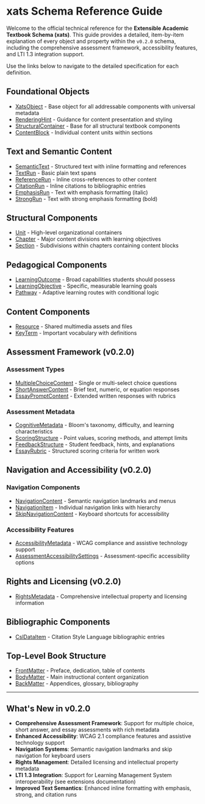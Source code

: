 # xats Schema Reference Guide

Welcome to the official technical reference for the **Extensible Academic Textbook Schema (xats)**. This guide provides a detailed, item-by-item explanation of every object and property within the `v0.2.0` schema, including the comprehensive assessment framework, accessibility features, and LTI 1.3 integration support.

Use the links below to navigate to the detailed specification for each definition.

## Foundational Objects
- [XatsObject](./XatsObject.md) - Base object for all addressable components with universal metadata
- [RenderingHint](./RenderingHint.md) - Guidance for content presentation and styling
- [StructuralContainer](./StructuralContainer.md) - Base for all structural textbook components
- [ContentBlock](./ContentBlock.md) - Individual content units within sections

## Text and Semantic Content
- [SemanticText](./SemanticText.md) - Structured text with inline formatting and references
- [TextRun](./TextRun.md) - Basic plain text spans
- [ReferenceRun](./ReferenceRun.md) - Inline cross-references to other content
- [CitationRun](./CitationRun.md) - Inline citations to bibliographic entries
- [EmphasisRun](./EmphasisRun.md) - Text with emphasis formatting (italic)
- [StrongRun](./StrongRun.md) - Text with strong emphasis formatting (bold)

## Structural Components
- [Unit](./Unit.md) - High-level organizational containers
- [Chapter](./Chapter.md) - Major content divisions with learning objectives
- [Section](./Section.md) - Subdivisions within chapters containing content blocks

## Pedagogical Components
- [LearningOutcome](./LearningOutcome.md) - Broad capabilities students should possess
- [LearningObjective](./LearningObjective.md) - Specific, measurable learning goals
- [Pathway](./Pathway.md) - Adaptive learning routes with conditional logic

## Content Components
- [Resource](./Resource.md) - Shared multimedia assets and files
- [KeyTerm](./KeyTerm.md) - Important vocabulary with definitions

## Assessment Framework (v0.2.0)

### Assessment Types
- [MultipleChoiceContent](./MultipleChoiceContent.md) - Single or multi-select choice questions
- [ShortAnswerContent](./ShortAnswerContent.md) - Brief text, numeric, or equation responses
- [EssayPromptContent](./EssayPromptContent.md) - Extended written responses with rubrics

### Assessment Metadata
- [CognitiveMetadata](./CognitiveMetadata.md) - Bloom's taxonomy, difficulty, and learning characteristics
- [ScoringStructure](./ScoringStructure.md) - Point values, scoring methods, and attempt limits
- [FeedbackStructure](./FeedbackStructure.md) - Student feedback, hints, and explanations
- [EssayRubric](./EssayRubric.md) - Structured scoring criteria for written work

## Navigation and Accessibility (v0.2.0)

### Navigation Components
- [NavigationContent](./NavigationContent.md) - Semantic navigation landmarks and menus
- [NavigationItem](./NavigationItem.md) - Individual navigation links with hierarchy
- [SkipNavigationContent](./SkipNavigationContent.md) - Keyboard shortcuts for accessibility

### Accessibility Features
- [AccessibilityMetadata](./AccessibilityMetadata.md) - WCAG compliance and assistive technology support
- [AssessmentAccessibilitySettings](./AssessmentAccessibilitySettings.md) - Assessment-specific accessibility options

## Rights and Licensing (v0.2.0)
- [RightsMetadata](./RightsMetadata.md) - Comprehensive intellectual property and licensing information

## Bibliographic Components
- [CslDataItem](./CslDataItem.md) - Citation Style Language bibliographic entries

## Top-Level Book Structure
- [FrontMatter](./FrontMatter.md) - Preface, dedication, table of contents
- [BodyMatter](./BodyMatter.md) - Main instructional content organization
- [BackMatter](./BackMatter.md) - Appendices, glossary, bibliography

---

## What's New in v0.2.0

- **Comprehensive Assessment Framework**: Support for multiple choice, short answer, and essay assessments with rich metadata
- **Enhanced Accessibility**: WCAG 2.1 compliance features and assistive technology support
- **Navigation Systems**: Semantic navigation landmarks and skip navigation for keyboard users
- **Rights Management**: Detailed licensing and intellectual property metadata
- **LTI 1.3 Integration**: Support for Learning Management System interoperability (see extensions documentation)
- **Improved Text Semantics**: Enhanced inline formatting with emphasis, strong, and citation runs